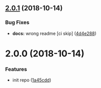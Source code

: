 <a name="2.0.1"></a>
## [2.0.1](https://github.com/sparanoid/grunt-doctype/compare/v2.0.0...v2.0.1) (2018-10-14)


### Bug Fixes

* **docs:** wrong readme [ci skip] ([4d4e288](https://github.com/sparanoid/grunt-doctype/commit/4d4e288))



<a name="2.0.0"></a>
# 2.0.0 (2018-10-14)


### Features

* init repo ([1a45cdd](https://github.com/sparanoid/grunt-doctype/commit/1a45cdd))



